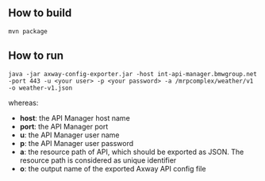 ## How to build
```
mvn package 
```

## How to run
```
java -jar axway-config-exporter.jar -host int-api-manager.bmwgroup.net -port 443 -u <your user> -p <your password> -a /mrpcomplex/weather/v1 -o weather-v1.json
```

whereas: 
- __host__: the API Manager host name
- __port__: the API Manager port
- __u__: the API Manager user name
- __p__: the API Manager user password
- __a__: the resource path of API, which should be exported as JSON. The resource path is considered as unique identifier
- __o__: the output name of the exported Axway API config file